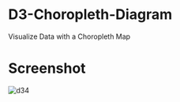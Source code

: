 # D3-Choropleth-Diagram
Visualize Data with a Choropleth Map

# Screenshot
![d34](https://user-images.githubusercontent.com/36737476/93230137-fc663a80-f794-11ea-9891-331ecb167c12.PNG)


